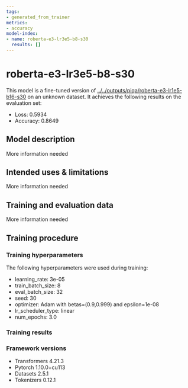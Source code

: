```yaml
---
tags:
- generated_from_trainer
metrics:
- accuracy
model-index:
- name: roberta-e3-lr3e5-b8-s30
  results: []
---
```


<!-- This model card has been generated automatically according to the information the Trainer had access to. You
should probably proofread and complete it, then remove this comment. -->

# roberta-e3-lr3e5-b8-s30

This model is a fine-tuned version of [../../outputs/piqa/roberta-e3-lr1e5-b16-s30](https://huggingface.co/../../outputs/piqa/roberta-e3-lr1e5-b16-s30) on an unknown dataset.
It achieves the following results on the evaluation set:
- Loss: 0.5934
- Accuracy: 0.8649

## Model description

More information needed

## Intended uses & limitations

More information needed

## Training and evaluation data

More information needed

## Training procedure

### Training hyperparameters

The following hyperparameters were used during training:
- learning_rate: 3e-05
- train_batch_size: 8
- eval_batch_size: 32
- seed: 30
- optimizer: Adam with betas=(0.9,0.999) and epsilon=1e-08
- lr_scheduler_type: linear
- num_epochs: 3.0

### Training results



### Framework versions

- Transformers 4.21.3
- Pytorch 1.10.0+cu113
- Datasets 2.5.1
- Tokenizers 0.12.1
